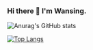 ### Hi there 👋 I'm Wansing. 

![Anurag's GitHub stats](https://github-readme-stats.vercel.app/api?username=Wansing&show_icons=true&theme=tokyonight)

[![Top Langs](https://github-readme-stats.vercel.app/api/top-langs/?username=Wansing)](https://github.com/Onebluesky882/github-readme-stats)
<!--
**Onebluesky882/Onebluesky882** is a ✨ _special_ ✨ repository because its `README.md` (this file) appears on your GitHub profile.

Here are some ideas to get you started:

- 🔭 I’m currently working on ...
- 🌱 I’m currently learning ...
- 👯 I’m looking to collaborate on ...
- 🤔 I’m looking for help with ...
- 💬 Ask me about ...
- 📫 How to reach me: ...
- 😄 Pronouns: ...
- ⚡ Fun fact: ...
-->
